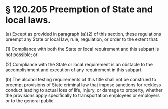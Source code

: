 # § 120.205   Preemption of State and local laws.

(a) Except as provided in paragraph (a)(2) of this section, these regulations preempt any State or local law, rule, regulation, or order to the extent that:


(1) Compliance with both the State or local requirement and this subpart is not possible; or


(2) Compliance with the State or local requirement is an obstacle to the accomplishment and execution of any requirement in this subpart.


(b) The alcohol testing requirements of this title shall not be construed to preempt provisions of State criminal law that impose sanctions for reckless conduct leading to actual loss of life, injury, or damage to property, whether the provisions apply specifically to transportation employees or employers or to the general public.




